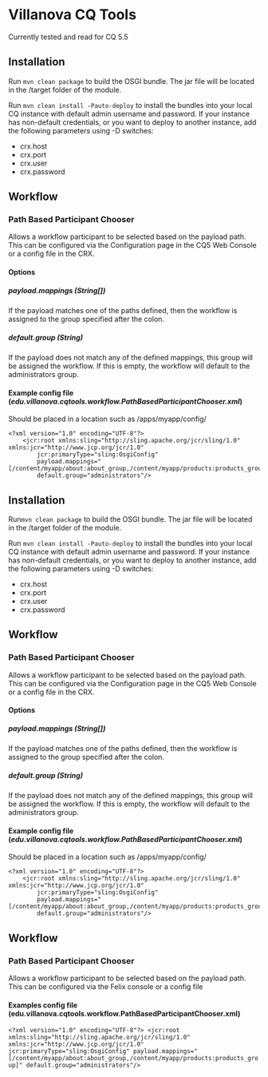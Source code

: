 # Villanova CQ Tools

Currently tested and read for CQ 5.5

## Installation

Run `mvn clean package` to build the OSGI bundle. The jar file will be located in the /target folder of the module.

Run `mvn clean install -Pauto-deploy` to install the bundles into your local CQ instance with default admin username and password. If your instance has non-default credentials, or you want to deploy to another instance, add the following parameters using -D switches:

* crx.host
* crx.port
* crx.user
* crx.password

## Workflow

### Path Based Participant Chooser

Allows a workflow participant to be selected based on the payload path. This can be configured via the Configuration page in the CQ5 Web Console or a config file in the CRX.

#### Options
##### payload.mappings (String[])
If the payload matches one of the paths defined, then the workflow is assigned to the group specified after the colon.
##### default.group (String)
If the payload does not match any of the defined mappings, this group will be assigned the workflow. If this is empty, the workflow will default to the administrators group.

#### Example config file (_edu.villanova.cqtools.workflow.PathBasedParticipantChooser.xml_)
Should be placed in a location such as /apps/myapp/config/

    <?xml version="1.0" encoding="UTF-8"?>
        <jcr:root xmlns:sling="http://sling.apache.org/jcr/sling/1.0" xmlns:jcr="http://www.jcp.org/jcr/1.0"
            jcr:primaryType="sling:OsgiConfig"
            payload.mappings="[/content/myapp/about:about_group,/content/myapp/products:products_group]"
            default.group="administrators"/>

## Installation

Run`mvn clean package` to build the OSGI bundle. The jar file will be located in the /target folder of the module.

Run `mvn clean install -Pauto-deploy` to install the bundles into your local CQ instance with default admin username and password. If your instance has non-default credentials, or you want to deploy to another instance, add the following parameters using -D switches:

* crx.host
* crx.port
* crx.user
* crx.password

## Workflow

### Path Based Participant Chooser

Allows a workflow participant to be selected based on the payload path. This can be configured via the Configuration page in the CQ5 Web Console or a config file in the CRX.

#### Options
##### payload.mappings (String[])
If the payload matches one of the paths defined, then the workflow is assigned to the group specified after the colon.
##### default.group (String)
If the payload does not match any of the defined mappings, this group will be assigned the workflow. If this is empty, the workflow will default to the administrators group.

#### Example config file (_edu.villanova.cqtools.workflow.PathBasedParticipantChooser.xml_)
Should be placed in a location such as /apps/myapp/config/

    <?xml version="1.0" encoding="UTF-8"?>
        <jcr:root xmlns:sling="http://sling.apache.org/jcr/sling/1.0" xmlns:jcr="http://www.jcp.org/jcr/1.0"
            jcr:primaryType="sling:OsgiConfig"
            payload.mappings="[/content/myapp/about:about_group,/content/myapp/products:products_group]"
            default.group="administrators"/>

## Workflow

### Path Based Participant Chooser

Allows a workflow participant to be selected based on the payload path. This can be configured via the Felix console or a config file 

#### Examples config file (edu.villanova.cqtools.workflow.PathBasedParticipantChooser.xml)
`<?xml version="1.0" encoding="UTF-8"?>
<jcr:root xmlns:sling="http://sling.apache.org/jcr/sling/1.0" xmlns:jcr="http://www.jcp.org/jcr/1.0"
    jcr:primaryType="sling:OsgiConfig"
    payload.mappings="[/content/myapp/about:about_group,/content/myapp/products:products_group]"
    default.group="administrators"/>`


